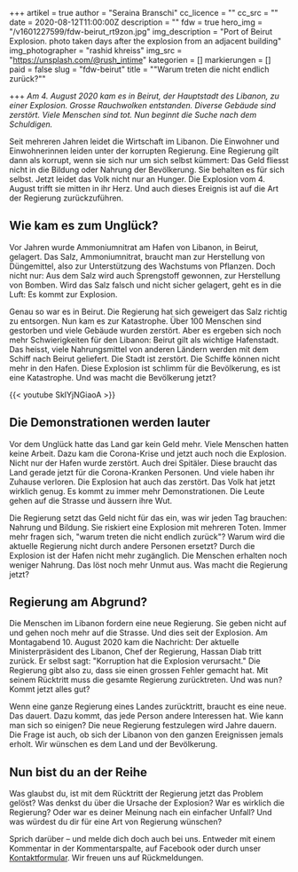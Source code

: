 +++
artikel = true
author = "Seraina Branschi"
cc_licence = ""
cc_src = ""
date = 2020-08-12T11:00:00Z
description = ""
fdw = true
hero_img = "/v1601227599/fdw-beirut_rt9zon.jpg"
img_description = "Port of Beirut Explosion. photo taken days after the explosion from an adjacent building"
img_photographer = "rashid khreiss"
img_src = "https://unsplash.com/@rush_intime"
kategorien = []
markierungen = []
paid = false
slug = "fdw-beirut"
title = "\"Warum treten die nicht endlich zurück?\""

+++
_Am 4. August 2020 kam es in Beirut, der Hauptstadt des Libanon, zu einer Explosion. Grosse Rauchwolken entstanden. Diverse Gebäude sind zerstört. Viele Menschen sind tot. Nun beginnt die Suche nach dem Schuldigen._

Seit mehreren Jahren leidet die Wirtschaft im Libanon. Die Einwohner und Einwohnerinnen leiden unter der korrupten Regierung. Eine Regierung gilt dann als korrupt, wenn sie sich nur um sich selbst kümmert: Das Geld fliesst nicht in die Bildung oder Nahrung der Bevölkerung. Sie behalten es für sich selbst. Jetzt leidet das Volk nicht nur an Hunger. Die Explosion vom 4. August trifft sie mitten in ihr Herz. Und auch dieses Ereignis ist auf die Art der Regierung zurückzuführen.

## Wie kam es zum Unglück?​

Vor Jahren wurde Ammoniumnitrat am Hafen von Libanon, in Beirut, gelagert. Das Salz, Ammoniumnitrat, braucht man zur Herstellung von Düngemittel, also zur Unterstützung des Wachstums von Pflanzen. Doch nicht nur: Aus dem Salz wird auch Sprengstoff gewonnen, zur Herstellung von Bomben. Wird das Salz falsch und nicht sicher gelagert, geht es in die Luft: Es kommt zur Explosion.

Genau so war es in Beirut. Die Regierung hat sich geweigert das Salz richtig zu entsorgen. Nun kam es zur Katastrophe. Über 100 Menschen sind gestorben und viele Gebäude wurden zerstört. Aber es ergeben sich noch mehr Schwierigkeiten für den Libanon: Beirut gilt als wichtige Hafenstadt. Das heisst, viele Nahrungsmittel von anderen Ländern werden mit dem Schiff nach Beirut geliefert. Die Stadt ist zerstört. Die Schiffe können nicht mehr in den Hafen. Diese Explosion ist schlimm für die Bevölkerung, es ist eine Katastrophe. Und was macht die Bevölkerung jetzt?

{{< youtube SkIYjNGiaoA >}}

## Die Demonstrationen werden lauter​

Vor dem Unglück hatte das Land gar kein Geld mehr. Viele Menschen hatten keine Arbeit. Dazu kam die Corona-Krise und jetzt auch noch die Explosion. Nicht nur der Hafen wurde zerstört. Auch drei Spitäler. Diese braucht das Land gerade jetzt für die Corona-Kranken Personen. Und viele haben ihr Zuhause verloren. Die Explosion hat auch das zerstört. Das Volk hat jetzt wirklich genug. Es kommt zu immer mehr Demonstrationen. Die Leute gehen auf die Strasse und äussern ihre Wut.

Die Regierung setzt das Geld nicht für das ein, was wir jeden Tag brauchen: Nahrung und Bildung. Sie riskiert eine Explosion mit mehreren Toten. Immer mehr fragen sich, "warum treten die nicht endlich zurück"? Warum wird die aktuelle Regierung nicht durch andere Personen ersetzt? Durch die Explosion ist der Hafen nicht mehr zugänglich. Die Menschen erhalten noch weniger Nahrung. Das löst noch mehr Unmut aus. Was macht die Regierung jetzt?

## Regierung am Abgrund?

Die Menschen im Libanon fordern eine neue Regierung. Sie geben nicht auf und gehen noch mehr auf die Strasse. Und dies seit der Explosion. Am Montagabend 10. August 2020 kam die Nachricht: Der aktuelle Ministerpräsident des Libanon, Chef der Regierung, Hassan Diab tritt zurück. Er selbst sagt: "Korruption hat die Explosion verursacht." Die Regierung gibt also zu, dass sie einen grossen Fehler gemacht hat. Mit seinem Rücktritt muss die gesamte Regierung zurücktreten. Und was nun? Kommt jetzt alles gut?

Wenn eine ganze Regierung eines Landes zurücktritt, braucht es eine neue. Das dauert. Dazu kommt, das jede Person andere Interessen hat. Wie kann man sich so einigen? Die neue Regierung festzulegen wird Jahre dauern. Die Frage ist auch, ob sich der Libanon von den ganzen Ereignissen jemals erholt. Wir wünschen es dem Land und der Bevölkerung.

## Nun bist du an der Reihe

Was glaubst du, ist mit dem Rücktritt der Regierung jetzt das Problem gelöst? Was denkst du über die Ursache der Explosion? War es wirklich die Regierung? Oder war es deiner Meinung nach ein einfacher Unfall? Und was würdest du dir für eine Art von Regierung wünschen?

Sprich darüber – und melde dich doch auch bei uns. Entweder mit einem Kommentar in der Kommentarspalte, auf Facebook oder durch unser [Kontaktformular](https://chinderzytig-v1.netlify.app/kontakt/). Wir freuen uns auf Rückmeldungen.